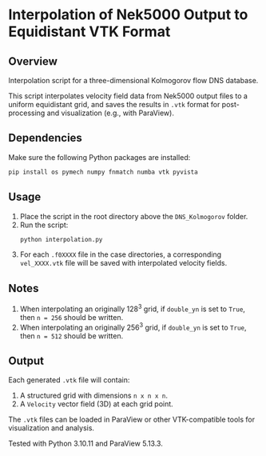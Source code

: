 # Interpolation of Nek5000 Output to Equidistant VTK Format

## Overview
Interpolation script for a three-dimensional Kolmogorov flow DNS database.

This script interpolates velocity field data from Nek5000 output files to a uniform equidistant grid, and saves the results in `.vtk` format for post-processing and visualization (e.g., with ParaView).

## Dependencies
Make sure the following Python packages are installed:

```bash
pip install os pymech numpy fnmatch numba vtk pyvista
```

## Usage
1. Place the script in the root directory above the `DNS_Kolmogorov` folder.
2. Run the script:
   ```bash
   python interpolation.py
   ```
3. For each `.f0XXXX` file in the case directories, a corresponding `vel_XXXX.vtk` file will be saved with interpolated velocity fields.

## Notes
1. When interpolating an originally $128^3$ grid, if `double_yn` is set to `True`, then `n = 256` should be written.
2. When interpolating an originally $256^3$ grid, if `double_yn` is set to `True`, then `n = 512` should be written.

## Output
Each generated `.vtk` file will contain:
1. A structured grid with dimensions `n x n x n`.
2. A `Velocity` vector field (3D) at each grid point.

The `.vtk` files can be loaded in ParaView or other VTK-compatible tools for visualization and analysis.

Tested with Python 3.10.11 and ParaView 5.13.3.
